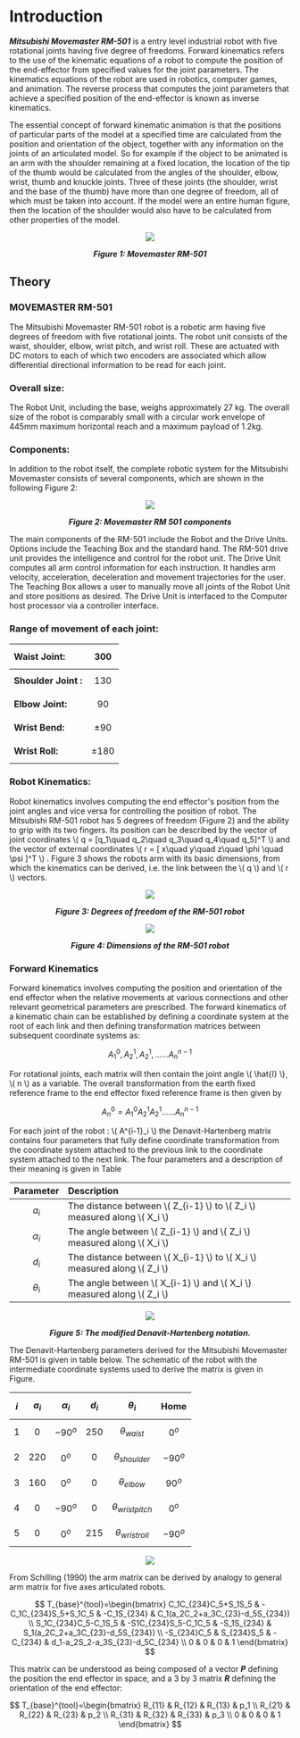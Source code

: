 # Introduction

***Mitsubishi Movemaster RM-501*** is a entry level industrial robot with five rotational joints having five degree of freedoms. Forward kinematics refers to the use of the kinematic equations of a robot to compute the position of the end-effector from specified values for the joint parameters. The kinematics equations of the robot are used in robotics, computer games, and animation. The reverse process that computes the joint parameters that achieve a specified position of the end-effector is known as inverse kinematics.

The essential concept of forward kinematic animation is that the positions of particular parts of the model at a specified time are calculated from the position and orientation of the object, together with any information on the joints of an articulated model. So for example if the object to be animated is an arm with the shoulder remaining at a fixed location, the location of the tip of the thumb would be calculated from the angles of the shoulder, elbow, wrist, thumb and knuckle joints. Three of these joints (the shoulder, wrist and the base of the thumb) have more than one degree of freedom, all of which must be taken into account. If the model were an entire human figure, then the location of the shoulder would also have to be calculated from other properties of the model.


<div align="center">
<img src="images/rm501.jpg" />

***Figure 1: Movemaster RM-501***
</div>

## Theory

### MOVEMASTER RM-501

The Mitsubishi Movemaster RM-501 robot is a robotic arm having five degrees of freedom with five rotational joints. The robot unit consists of the waist, shoulder, elbow, wrist pitch, and wrist roll. These are actuated with DC motors to each of which two encoders are associated which allow differential directional information to be read for each joint.

### Overall size:

The Robot Unit, including the base, weighs approximately 27 kg. The overall size of the robot is comparably small with a circular work envelope of 445mm maximum horizontal reach and a maximum payload of 1.2kg.

### Components:

In addition to the robot itself, the complete robotic system for the Mitsubishi Movemaster consists of several components, which are shown in the following Figure 2:

<div align="center">
<img src="images/mm-sketch.png" />

***Figure 2: Movemaster RM 501 components***
</div>

The main components of the RM-501 include the Robot and the Drive Units. Options include the Teaching Box and the standard hand. The RM-501 drive unit provides the intelligence and control for the robot unit. The Drive Unit computes all arm control information for each instruction. It handles arm velocity, acceleration, deceleration and movement trajectories for the user. The Teaching Box allows a user to manually move all joints of the Robot Unit and store positions as desired. The Drive Unit is interfaced to the Computer host processor via a controller interface.

### Range of movement of each joint:

<div align="center">


<b>Waist Joint: |	 $$ 300  $$ 
:--|:--|
<b>Shoulder Joint : |	 $$ 130  $$ 
<b>Elbow Joint: |	 $$ 90  $$ 
<b>Wrist Bend: |	 $$ \pm 90  $$ 
<b>Wrist Roll: |	 $$ \pm 180  $$ 

</div>


### Robot Kinematics:

Robot kinematics involves computing the end effector's position from the joint angles and vice versa for controlling the position of robot. The Mitsubishi RM-501 robot has 5 degrees of freedom (Figure 2) and the ability to grip with its two fingers. Its position can be described by the vector of joint coordinates  \\( q = [q_1\quad  q_2\quad  q_3\quad  q_4\quad  q_5]^T \\)  and the vector of external coordinates \\(  r = [ x\quad y\quad z\quad \phi \quad \psi ]^T  \\)   . Figure 3 shows the robots arm with its basic dimensions, from which the kinematics can be derived, i.e. the link between the \\(  q  \\)    and \\(  r  \\)    vectors.

<div align="center">
<img src="images/robotkinematics.png" />

***Figure 3: Degrees of freedom of the RM-501 robot***
</div>

<div align="center">
<img src="images/basicdimension.png" />

***Figure 4: Dimensions of the RM-501 robot***
</div>

### Forward Kinematics

Forward kinematics involves computing the position and orientation of the end effector when the relative movements at various connections and other relevant geometrical parameters are prescribed. The forward kinematics of a kinematic chain can be established by defining a coordinate system at the root of each link and then defining transformation matrices between subsequent coordinate systems as:
<div align="center">

$$ A^0_1, A^1_2, A^1_2, ...... A^{n-1}_n $$

</div>

For rotational joints, each matrix will then contain the joint angle \\(  \hat{I} \\)¸ \\(  n  \\)    as a variable. The overall transformation from the earth fixed reference frame to the end effector fixed reference frame is then given by

<div align="center">

$$ A^0_n = A^0_1 A^1_2 A^1_2 ...... A^{n-1}_n $$

</div>

For each joint of the robot : \\(  A^{i-1}_i  \\)    the Denavit-Hartenberg matrix contains four parameters that fully define coordinate transformation from the coordinate system attached to the previous link to the coordinate system attached to the next link. The four parameters and a description of their meaning is given in Table

<div align="center">

<b> Parameter | <b> Description
:--|:--|
  $$ a_i $$  |	The distance between  \\( Z_{i-1} \\)  to  \\(  Z_i \\)  measured along  \\(  X_i \\)  
  $$ \alpha_i $$  |	The angle between  \\(  Z_{i-1} \\)  and  \\(  Z_i \\)  measured along  \\(  X_i \\)  
  $$ d_i $$  |	The distance between  \\(  X_{i-1} \\)  to  \\(  X_i \\)  measured along  \\(  Z_i \\)  
  $$ \theta_i $$  |	The angle between  \\(  X_{i-1} \\)  and  \\(  X_i \\)  measured along  \\(  Z_i \\)  

</div>

<div align="center">
<img src="images/13ff.png" >

***Figure 5: The modified Denavit-Hartenberg notation.***
</div>

The Denavit-Hartenberg parameters derived for the Mitsubishi Movemaster RM-501 is given in table below. The schematic of the robot with the intermediate coordinate systems used to derive the matrix is given in Figure.


<div align="center">

 $$ i $$  |  $$ a_i $$  |  $$ \alpha_i $$  |  $$ d_i $$  |  $$ \theta_i $$  | <b> Home
:--|:--|:--|:--|:--|:--|
 $$ 1 $$  |  $$ 0 $$  |  $$ -90^o $$  |  $$ 250 $$  |  $$ \theta_{waist} $$  |  $$ 0^o $$ 
 $$ 2 $$  |  $$ 220 $$  |  $$ 0^o $$  |  $$ 0 $$  |  $$ \theta_{shoulder} $$  |  $$ -90^o $$ 
 $$ 3 $$  |  $$ 160 $$  |  $$ 0^o $$  |  $$ 0 $$  |  $$ \theta_{elbow} $$  |  $$ 90^o $$ 
  $$ 4 $$  |  $$ 0 $$  |  $$ -90^o $$  |  $$ 0 $$  |  $$ \theta_{wristpitch} $$  |  $$ 0^o $$ 
  $$ 5 $$  |  $$ 0 $$  |  $$ 0^o $$  |  $$ 215 $$  |  $$ \theta_{wristroll} $$  |  $$ -90^o  $$

</div>

<div align="center">
<img src="images/13g.png" />
</div>

From Schilling (1990) the arm matrix can be derived by analogy to general arm matrix for five axes articulated robots.

<div align="center">
$$
  T_{base}^{tool}=\begin{bmatrix}
    C_1C_{234}C_5+S_1S_5 & -C_1C_{234}S_5+S_1C_5 & -C_1S_{234} & C_1(a_2C_2+a_3C_{23}-d_5S_{234}) \\
    S_1C_{234}C_5-C_1S_5 & -S1C_{234}S_5-C_1C_5 & -S_1S_{234} & S_1(a_2C_2+a_3C_{23}-d_5S_{234}) \\
    -S_{234}C_5 & S_{234}S_5 & -C_{234} & d_1-a_2S_2-a_3S_{23}-d_5C_{234} \\
    0 & 0 & 0 & 1
  \end{bmatrix}
$$

</div>

This matrix can be understood as being composed of a vector ***P*** defining the position the end effector in space, and a 3 by 3 matrix ***R*** defining the orientation of the end effector:

<div align="center">
$$
T_{base}^{tool}=\begin{bmatrix}
    R_{11} & R_{12} & R_{13} & p_1 \\
    R_{21} & R_{22} & R_{23} & p_2 \\
    R_{31} & R_{32} & R_{33} & p_3 \\
    0 & 0 & 0 & 1
  \end{bmatrix}
$$
</div>
<script id="MathJax-script" async src="https://cdn.jsdelivr.net/npm/mathjax@3/es5/tex-mml-chtml.js"></script>